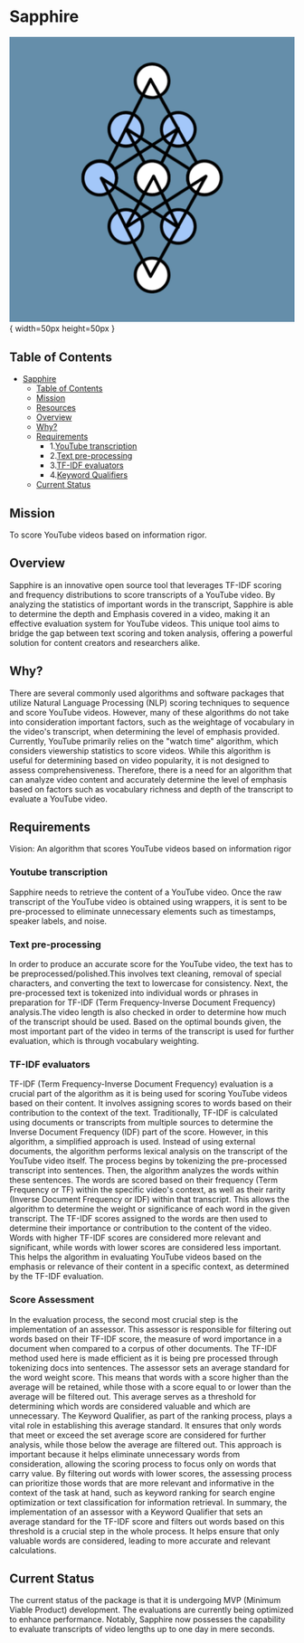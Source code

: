 # Sapphire

![Project Logo](IMG-9758.jpg){ width=50px height=50px }



## Table of Contents

- [Sapphire](#Sapphire)
  - [Table of Contents](#table-of-contents)
  - [Mission](#Mission)
  - [Resources](#Resources)
  - [Overview](#Overview)
  - [Why?](#Why?)
  - [Requirements](#Requirements)
    - 1.[YouTube transcription](#YouTube-transcription)
    - 2.[Text pre-processing](#Text-pre-procesing)
    - 3.[TF-IDF evaluators](#TF-IDF-evaluators)
    - 4.[Keyword Qualifiers](#Keyword-Qualifiers)
   - [Current Status](#Current-Status)



## Mission

To score YouTube videos based on information rigor.





## Overview

Sapphire is an innovative open source tool that leverages TF-IDF scoring and frequency distributions to score transcripts of a YouTube video. By analyzing the statistics of important words in the transcript, Sapphire is able to determine the depth and Emphasis covered in a video, making it an effective evaluation system for YouTube videos. This unique tool aims to bridge the gap between text scoring and token analysis, offering a powerful solution for content creators and researchers alike. 


## Why?

There are several commonly used algorithms and software packages that utilize Natural Language Processing (NLP) scoring techniques to sequence and score YouTube videos. However, many of these algorithms do not take into consideration important factors, such as the weightage of vocabulary in the video's transcript, when determining the level of emphasis provided. Currently, YouTube primarily relies on the "watch time" algorithm, which considers viewership statistics to score videos. While this algorithm is useful for determining based on video popularity, it is not designed to assess comprehensiveness. Therefore, there is a need for an algorithm that can analyze video content and accurately determine the level of emphasis based on factors such as vocabulary richness and depth of the transcript to evaluate a YouTube video.

## Requirements
Vision: An algorithm that scores YouTube videos based on information rigor

 ### Youtube transcription ###
Sapphire needs to retrieve the content of a YouTube video. Once the raw transcript of the YouTube video is obtained using wrappers, it is sent to be pre-processed to eliminate unnecessary elements such as timestamps, speaker labels, and noise. 

### Text pre-processing ###
In order to produce an accurate score for the YouTube video, the text has to be preprocessed/polished.This involves text cleaning, removal of special characters, and converting the text to lowercase for consistency. Next, the pre-processed text is tokenized into individual words or phrases in preparation for TF-IDF (Term Frequency-Inverse Document Frequency) analysis.The video length is also checked in order to determine how much of the transcript should be used. Based on the optimal bounds given, the most important part of the video in terms of the transcript is used for further evaluation, which is through vocabulary weighting.

### TF-IDF evaluators ###
TF-IDF (Term Frequency-Inverse Document Frequency) evaluation is a crucial part of the algorithm as it is being used for scoring YouTube videos based on their content. It involves assigning scores to words based on their contribution to the context of the text. Traditionally, TF-IDF is calculated using documents or transcripts from multiple sources to determine the Inverse Document Frequency (IDF) part of the score. However, in this algorithm, a simplified approach is used. Instead of using external documents, the algorithm performs lexical analysis on the transcript of the YouTube video itself. The process begins by tokenizing the pre-processed transcript into sentences. Then, the algorithm analyzes the words within these sentences. The words are scored based on their frequency (Term Frequency or TF) within the specific video's context, as well as their rarity (Inverse Document Frequency or IDF) within that transcript. This allows the algorithm to determine the weight or significance of each word in the given transcript. The TF-IDF scores assigned to the words are then used to determine their importance or contribution to the content of the video. Words with higher TF-IDF scores are considered more relevant and significant, while words with lower scores are considered less important. This helps the algorithm in evaluating YouTube videos based on the emphasis or relevance of their content in a specific context, as determined by the TF-IDF evaluation.

### Score Assessment ###
In the evaluation process, the second most crucial step is the implementation of an assessor. This assessor is responsible for filtering out words based on their TF-IDF score, the measure of word importance in a document when compared to a corpus of other documents. The TF-IDF method used here is made efficient as it is being pre processed through tokenizing docs into sentences. The assessor sets an average standard for the word weight score. This means that words with a score higher than the average will be retained, while those with a score equal to or lower than the average will be filtered out. This average serves as a threshold for determining which words are considered valuable and which are unnecessary. The Keyword Qualifier, as part of the ranking process, plays a vital role in establishing this average standard. It ensures that only words that meet or exceed the set average score are considered for further analysis, while those below the average are filtered out. This approach is important because it helps eliminate unnecessary words from consideration, allowing the scoring process to focus only on words that carry value. By filtering out words with lower scores, the assessing process can prioritize those words that are more relevant and informative in the context of the task at hand, such as keyword ranking for search engine optimization or text classification for information retrieval. In summary, the implementation of an assessor with a Keyword Qualifier that sets an average standard for the TF-IDF score and filters out words based on this threshold is a crucial step in the whole process. It helps ensure that only valuable words are considered, leading to more accurate and relevant calculations.
 
## Current Status
The current status of the package is that it is undergoing MVP (Minimum Viable Product) development. The evaluations are currently being optimized to enhance performance. Notably, Sapphire now possesses the capability to evaluate transcripts of video lengths up to one day in mere seconds.
